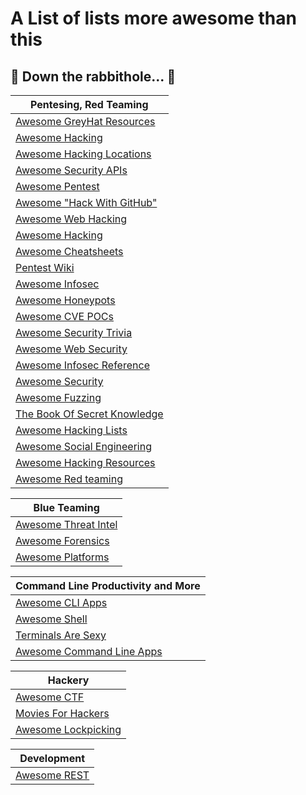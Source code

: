 # A List of lists more awesome than this

## :mushroom: Down the rabbithole... :milky_way:

Pentesing, Red Teaming|
-|
[Awesome GreyHat Resources](https://github.com/bt3gl/Gray-Hacker-Resources)|
[Awesome Hacking](https://github.com/carpedm20/awesome-hacking)|
[Awesome Hacking Locations](https://github.com/daviddias/awesome-hacking-locations)|
[Awesome Security APIs](https://github.com/deralexxx/security-apis)|
[Awesome Pentest](https://github.com/enaqx/awesome-pentest)|
[Awesome "Hack With GitHub"](https://github.com/Hack-with-Github/Awesome-Hacking)|
[Awesome Web Hacking](https://github.com/infoslack/awesome-web-hacking)|
[Awesome Hacking](https://github.com/jekil/awesome-hacking)|
[Awesome Cheatsheets](https://github.com/LeCoupa/awesome-cheatsheets)|
[Pentest Wiki](https://github.com/nixawk/pentest-wiki)|
[Awesome Infosec](https://github.com/onlurking/awesome-infosec)|
[Awesome Honeypots](https://github.com/paralax/awesome-honeypots)|
[Awesome CVE POCs](https://github.com/qazbnm456/awesome-cve-poc)|
[Awesome Security Trivia](https://github.com/qazbnm456/awesome-security-trivia)|
[Awesome Web Security](https://github.com/qazbnm456/awesome-web-security)|
[Awesome Infosec Reference](https://github.com/rmusser01/Infosec_Reference)|
[Awesome Security](https://github.com/sbilly/awesome-security)|
[Awesome Fuzzing](https://github.com/secfigo/Awesome-Fuzzing)|
[The Book Of Secret Knowledge](https://github.com/trimstray/the-book-of-secret-knowledge)|
[Awesome Hacking Lists](https://github.com/udpsec/awesome-hacking-lists)|
[Awesome Social Engineering](https://github.com/v2-dev/awesome-social-engineering)|
[Awesome Hacking Resources](https://github.com/vitalysim/Awesome-Hacking-Resources)|
[Awesome Red teaming](https://github.com/yeyintminthuhtut/Awesome-Red-Teaming)|

Blue Teaming |
-|
[Awesome Threat Intel](https://github.com/hslatman/awesome-threat-intelligence)|
[Awesome Forensics](https://github.com/Cugu/awesome-forensics)|
[Awesome Platforms](https://github.com/We5ter/Awesome-Platforms)|

Command Line Productivity and More|
-|
[Awesome CLI Apps](https://github.com/agarrharr/awesome-cli-apps)|
[Awesome Shell](https://github.com/alebcay/awesome-shell)|
[Terminals Are Sexy](https://github.com/k4m4/terminals-are-sexy)|
[Awesome Command Line Apps](https://github.com/herrbischoff/awesome-command-line-apps)|

Hackery |
-|
[Awesome CTF](https://github.com/apsdehal/awesome-ctf)|
[Movies For Hackers](https://github.com/k4m4/movies-for-hackers)|
[Awesome Lockpicking](https://github.com/meitar/awesome-lockpicking)|

Development |
-|
[Awesome REST](https://github.com/marmelab/awesome-rest)|


